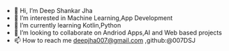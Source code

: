 - 👋 Hi, I’m Deep Shankar Jha
- 👀 I’m interested in Machine Learning,App Development
- 🌱 I’m currently learning Kotlin,Python
- 💞️ I’m looking to collaborate on Andriod Apps,AI and Web based projects
- 📫 How to reach me deepjha007@gmail.com ,github:@007DSJ

<!---
007DSJ/007DSJ is a ✨ special ✨ repository because its `README.md` (this file) appears on your GitHub profile.
You can click the Preview link to take a look at your changes.
--->
